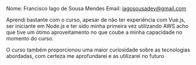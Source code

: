 Nome: Francisco Iago de Sousa Mendes
Email: iagosousadev@gmail.com

Aprendi bastante com o curso, apesar de não ter experiência com Vue.js, ser iniciante em Node.js e ter sido minha primeira vez utilizando AWS acho que tive um ótimo aproveitamento no que coube a minha capacidade no momento do curso.

O curso também proporcionou uma maior curiosidade sobre as tecnologias abordadas, com certeza me aprofundarei e as utilizarei no futuro